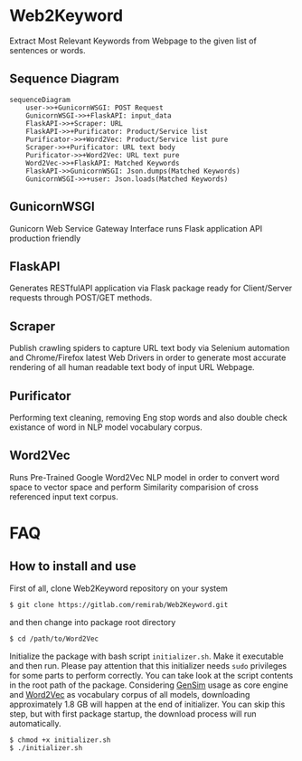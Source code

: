 # Web2Keyword
Extract Most Relevant Keywords from Webpage to the given list of sentences or words.

## Sequence Diagram
```mermaid
sequenceDiagram
    user->>+GunicornWSGI: POST Request
    GunicornWSGI->>+FlaskAPI: input_data
    FlaskAPI->>+Scraper: URL
    FlaskAPI->>+Purificator: Product/Service list
    Purificator->>+Word2Vec: Product/Service list pure
    Scraper->>+Purificator: URL text body
    Purificator->>+Word2Vec: URL text pure
    Word2Vec->>+FlaskAPI: Matched Keywords
    FlaskAPI->>GunicornWSGI: Json.dumps(Matched Keywords)
    GunicornWSGI->>+user: Json.loads(Matched Keywords)
```

## GunicornWSGI
Gunicorn Web Service Gateway Interface runs Flask application API production friendly

## FlaskAPI
Generates RESTfulAPI application via Flask package ready for Client/Server requests through POST/GET methods.

## Scraper
Publish crawling spiders to capture URL text body via Selenium automation and Chrome/Firefox latest Web Drivers in order to generate most accurate rendering of all human readable text body of input URL Webpage.
 
## Purificator
Performing text cleaning, removing Eng stop words and also double check existance of word in NLP model vocabulary corpus. 

## Word2Vec
Runs Pre-Trained Google Word2Vec NLP model in order to convert word space to vector space and perform Similarity comparision of cross referenced input text corpus.

# FAQ
## How to install and use
First of all, clone Web2Keyword repository on your system
```bash
$ git clone https://gitlab.com/remirab/Web2Keyword.git
```
and then change into package root directory
```bash
$ cd /path/to/Word2Vec
```
Initialize the package with bash script `initializer.sh`. Make it executable and then run. Please pay attention that this initializer needs `sudo` privileges for some parts to perform correctly. You can take look at the script contents in the root path of the package. Considering [GenSim](https://pypi.org/project/gensim/) usage as core engine and [Word2Vec](https://en.wikipedia.org/wiki/Word2vec) as vocabulary corpus of all models, downloading approximately 1.8 GB will happen at the end of initializer. You can skip this step, but with first package startup, the download process will run automatically. 
```bash
$ chmod +x initializer.sh
$ ./initializer.sh
```
